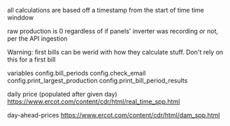 all calculations are based off a timestamp from the start of time time winddow 

raw production is 0 regardless of if panels' inverter was recording or not, per the API ingestion 

Warning: first bills can be werid with how they calculate stuff. Don't rely on this for a first bill


variables
config.bill_periods
config.check_email
config.print_largest_production
config.print_bill_period_results

daily price (populated after given day)
https://www.ercot.com/content/cdr/html/real_time_spp.html

day-ahead-prices
https://www.ercot.com/content/cdr/html/dam_spp.html
